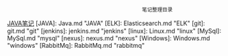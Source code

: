 												笔记整理目录
[JAVA笔记](./Java.md)
[JAVA]: Java.md	"JAVA"
[ELK]: Elasticsearch.md	"ELK"
[git]: git.md	"git"
[jenkins]: jenkins.md	"jenkins"
[linux]: Linux.md	"linux"
[MySql]: MySql.md	"mysql"
[nexus]: nexus.md	"nexus"
[Windows]: Windows.md	"windows"
[RabbitMq]: RabbitMq.md	"rabbitmq"



